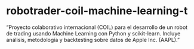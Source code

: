 # robotrader-coil-machine-learning-t
“Proyecto colaborativo internacional (COIL) para el desarrollo de un robot de trading usando Machine Learning con Python y scikit-learn. Incluye análisis, metodología y backtesting sobre datos de Apple Inc. (AAPL).”
